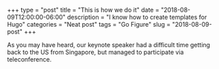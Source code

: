 +++
type = "post"
title = "This is how we do it"
date = "2018-08-09T12:00:00-06:00"
description = "I know how to create templates for Hugo"
categories = "Neat post"
tags = "Go Figure"
slug = "2018-08-09-post"
+++

As you may have heard, our keynote speaker had a difficult time getting back
to the US from Singapore, but managed to participate via teleconference.
